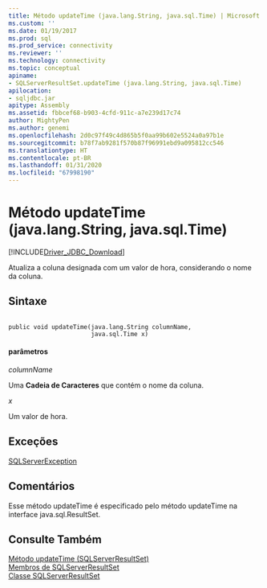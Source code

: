 ```yaml
---
title: Método updateTime (java.lang.String, java.sql.Time) | Microsoft Docs
ms.custom: ''
ms.date: 01/19/2017
ms.prod: sql
ms.prod_service: connectivity
ms.reviewer: ''
ms.technology: connectivity
ms.topic: conceptual
apiname:
- SQLServerResultSet.updateTime (java.lang.String, java.sql.Time)
apilocation:
- sqljdbc.jar
apitype: Assembly
ms.assetid: fbbcef68-b903-4cfd-911c-a7e239d17c74
author: MightyPen
ms.author: genemi
ms.openlocfilehash: 2d0c97f49c4d865b5f0aa99b602e5524a0a97b1e
ms.sourcegitcommit: b78f7ab9281f570b87f96991ebd9a095812cc546
ms.translationtype: HT
ms.contentlocale: pt-BR
ms.lasthandoff: 01/31/2020
ms.locfileid: "67998190"
---
```

# <a name="updatetime-method-javalangstring-javasqltime"></a>Método updateTime (java.lang.String, java.sql.Time)
[!INCLUDE[Driver_JDBC_Download](../../../includes/driver_jdbc_download.md)]

  Atualiza a coluna designada com um valor de hora, considerando o nome da coluna.  
  
## <a name="syntax"></a>Sintaxe  
  
```  
  
public void updateTime(java.lang.String columnName,  
                       java.sql.Time x)  
```  
  
#### <a name="parameters"></a>parâmetros  
 *columnName*  
  
 Uma **Cadeia de Caracteres** que contém o nome da coluna.  
  
 *x*  
  
 Um valor de hora.  
  
## <a name="exceptions"></a>Exceções  
 [SQLServerException](../../../connect/jdbc/reference/sqlserverexception-class.md)  
  
## <a name="remarks"></a>Comentários  
 Esse método updateTime é especificado pelo método updateTime na interface java.sql.ResultSet.  
  
## <a name="see-also"></a>Consulte Também  
 [Método updateTime &#40;SQLServerResultSet&#41;](../../../connect/jdbc/reference/updatetime-method-sqlserverresultset.md)   
 [Membros de SQLServerResultSet](../../../connect/jdbc/reference/sqlserverresultset-members.md)   
 [Classe SQLServerResultSet](../../../connect/jdbc/reference/sqlserverresultset-class.md)  
  
  
